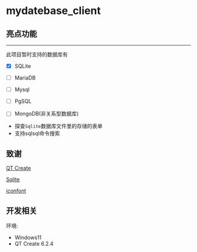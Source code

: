 # mydatebase_client

## 亮点功能

---

此项目暂时支持的数据库有

- [x] SQLite

- [ ] MariaDB

- [ ] Mysql

- [ ] PgSQL

- [ ] MongoDB(非关系型数据库)

- 探查`Sqlite`数据库文件里的存储的表单
- 支持sqlsql命令搜索

## 致谢
[QT Create](https://www.qt.io/)

[Sqlite](https://www.sqlite.org/index.html)

[iconfont](https://www.iconfont.cn/?spm=a313x.7781069.1998910419.d4d0a486a)

## 开发相关
环境:
- Windows11
- QT Create 6.2.4